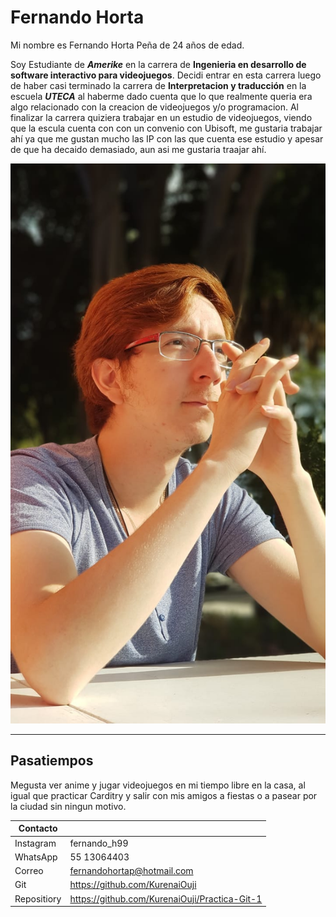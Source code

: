 # Fernando Horta

Mi nombre es Fernando Horta Peña de 24 años de edad.

Soy Estudiante de _**Amerike**_ en la carrera de **Ingenieria en desarrollo de software interactivo para videojuegos**. 
Decidi entrar en esta carrera luego de haber casi terminado la carrera de **Interpretacion y traducción** en la escuela _**UTECA**_ al haberme dado cuenta que lo que realmente queria era algo relacionado con la creacion de videojuegos y/o programacion. Al finalizar la carrera quiziera trabajar en un estudio de videojuegos, viendo que la escula cuenta con con un convenio con Ubisoft, me gustaria trabajar ahí ya que me gustan mucho las IP con las que cuenta ese estudio y apesar de que ha decaido demasiado, aun asi me gustaria traajar ahí.

![Imagen Yo](img/WhatsApp%20Image%202023-08-17%20at%2010.36.39%20AM.jpeg)

--- 

## Pasatiempos

Megusta ver anime y jugar videojuegos en mi tiempo libre en la casa, al igual que practicar Carditry y salir con mis amigos a fiestas o a pasear por la ciudad sin ningun motivo.

| Contacto |  |
| - | - |
| Instagram | fernando_h99 |
| WhatsApp | 55 13064403 |
| Correo | fernandohortap@hotmail.com |
| Git | https://github.com/KurenaiOuji |
| Repositiory | https://github.com/KurenaiOuji/Practica-Git-1 |